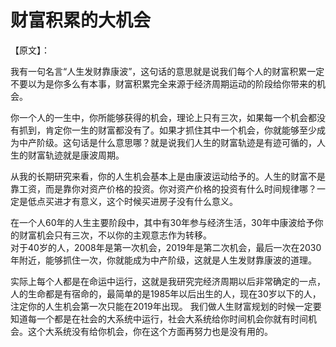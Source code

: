 # 财富积累的大机会

【原文】：  

我有一句名言“人生发财靠康波”，这句话的意思就是说我们每个人的财富积累一定不要以为是你多么有本事，财富积累完全来源于经济周期运动的阶段给你带来的机会。  

你一个人的一生中，你所能够获得的机会，理论上只有三次，如果每一个机会都没有抓到，肯定你一生的财富都没有了。如果才抓住其中一个机会，你就能够至少成为中产阶级。这句话是什么意思哪？就是说我们人生的财富轨迹是有迹可循的，人生的财富轨迹就是康波周期。  

从我的长期研究来看，你的人生机会基本上是由康波运动给予的。人生的财富不是靠工资，而是靠你对资产价格的投资。你对资产价格的投资有什么时间规律哪？一定是低点买进才有意义，这个时候买进房子没有什么意义。  

在一个人60年的人生主要阶段中，其中有30年参与经济生活，30年中康波给予你的财富机会只有三次，不以你的主观意志作为转移。  
对于40岁的人，2008年是第一次机会，2019年是第二次机会，最后一次在2030年附近，能够抓住一次，你就能成为中产阶级，这就是人生发财靠康波的道理。


实际上每个人都是在命运中运行，这就是我研究完经济周期以后非常确定的一点，人的生命都是有宿命的，最简单的是1985年以后出生的人，现在30岁以下的人，注定你的人生机会第一次只能在2019年出现。
我们做人生财富规划的时候一定要知道每一个都是在社会的大系统中运行，社会大系统给你时间机会你就有时间机会。这个大系统没有给你机会，你在这个方面再努力也是没有用的。
